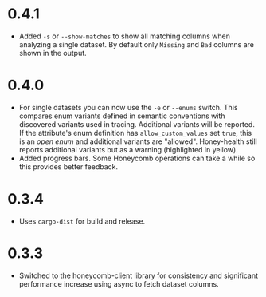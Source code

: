 # 0.4.1

- Added `-s` or `--show-matches` to show all matching columns when analyzing a single dataset. By default only `Missing` and `Bad` columns are shown in the output.

# 0.4.0

- For single datasets you can now use the `-e` or `--enums` switch. This compares enum variants defined in semantic conventions with discovered variants used in tracing. Additional variants will be reported. If the attribute's enum definition has `allow_custom_values` set `true`, this is an _open enum_ and additional variants are "allowed". Honey-health still reports additional variants but as a warning (highlighted in yellow).
- Added progress bars. Some Honeycomb operations can take a while so this provides better feedback.

# 0.3.4

- Uses `cargo-dist` for build and release.

# 0.3.3

- Switched to the honeycomb-client library for consistency and significant performance increase using async to fetch dataset columns.
